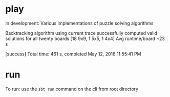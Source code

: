 # play
In development: Various implementations of puzzle solving algorithms

Backtracking algorithm using current trace successfully computed valid solutions for all twenty boards [18 9x9, 1 5x5, 1 4x4] 
Avg runtime/board ~23 s

[success] Total time: 461 s, completed May 12, 2016 11:55:41 PM

# run
To run: use the `sbt run` command on the cli from root directory
